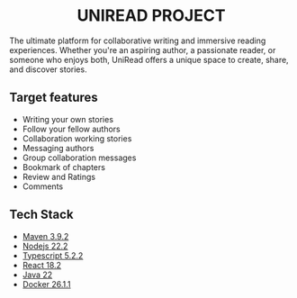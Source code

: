 

<h1 align="center">UNIREAD PROJECT</h1>

The ultimate platform for collaborative writing 
and immersive reading experiences. Whether you're 
an aspiring author, a passionate reader, or someone 
who enjoys both, UniRead offers a unique space 
to create, share, and discover stories.


## Target features
* Writing your own stories
* Follow your fellow authors
* Collaboration working stories
* Messaging authors
* Group collaboration messages
* Bookmark of chapters
* Review and Ratings
* Comments

## Tech Stack
* [Maven 3.9.2](https://maven.apache.org/)
* [Nodejs 22.2](https://nodejs.org/en)
* [Typescript 5.2.2](https://www.typescriptlang.org/)
* [React 18.2](https://react.dev/)
* [Java 22](https://www.java.com/en/)
* [Docker 26.1.1](https://www.docker.com/)

